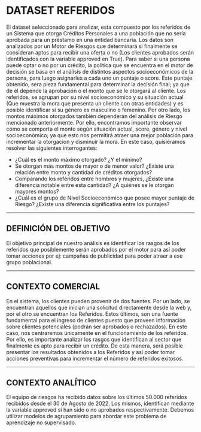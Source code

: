 <body>
    <h1>DATASET REFERIDOS</h1>
    <p>
        El dataset seleccionado para analizar, esta compuesto por los referidos
        de un Sistema que otorga Créditos Personales a una población que no sería
        aprobada para un préstamo en una entidad bancaria. Los datos son analizados
        por un Motor de Riesgos que determinará si finalmente se consideran aptos
        para recibir una oferta o no (Los clientes aprobados serán identificados con
        la variable approved en True). Para saber si una persona puede optar o no por
        un crédito, la politica que se encuentra en el motor de decisión se basa en el
        análisis de distintos aspectos socioeconómicos de la persona, para luego
        asignarles a cada uno un puntaje o score. Este puntaje obtenido, sera pieza
        fundamental para determinar la decisión final; ya que de él depende la aprobación
        o el monto que se le otorgará al cliente. Los referidos, se agrupan por su nivel
        socioeconómico y su situación actual (Que muestra la mora que presenta un cliente
        con otras entidades) y es posible identificar si su género es masculino o femenino.
        Por otro lado, los montos máximos otorgados también dependerán del análisis de Riesgo
        mencionado anteriormente. Por ello, encontramos importante observar cómo se comporta
        el monto según situación actual, score, género y nivel socioeconómico; ya que esto
        nos permitirá atraer una mejor población para incrementar la otorgacion y disminuir
        la mora. En este caso, quisiéramos resolver las siguientes interrogantes:
    </p>
    <ul>
        <li>
            ¿Cuál es el monto máximo otorgado? ¿Y el mínimo?
        </li>
        <li>
            Se otorgan más montos de mayor o de menor valor?
            ¿Existe una relación entre monto y cantidad de créditos otorgados?
        </li>
        <li>
            Comparando los referidos entre hombres y mujeres,
            ¿Existe una diferencia notable entre esta cantidad?
            ¿A quiénes se le otorgan mayores montos?
        </li>
        <li>
            ¿Cuál es el grupo de Nivel Socioeconómico que posee mayor puntaje de Riesgo?
            ¿Existe una diferencia significativa entre los puntajes?
        </li>
    </ul>
    <hr>
    <h2>DEFINICIÓN DEL OBJETIVO</h2>
    <p>El objetivo principal de nuestro análisis es identificar los rasgos de los
        referidos que posiblemente serán aprobados por el motor para así poder tomar
        acciones por ej: campañas de publicidad para poder atraer a ese grupo poblacional.
    </p>
    <hr>
    <h2>CONTEXTO COMERCIAL</h2>
    <p>En el sistema, los clientes pueden provenir de dos fuentes. Por un lado, se
        encuentran aquellos que inician una solicitud directamente desde la web y,
        por el otro se encuentran los Referidos. Estos últimos, son una fuente fundamental
        para el ingreso de clientes puesto que proveen información sobre clientes potenciales
        (podrán ser aprobados o rechazados). En este caso, nos centraremos únicamente en el
        funcionamiento de los referidos. Por ello, es importante analizar los rasgos que
        identifican al sector que finalmente es apto para recibir un crédito. De esta manera,
        será posible presentar los resultados obtenidos a los Referidos y así poder tomar
        acciones preventivas para incrementar el número de referidos exitosos.
    </p>
    <hr>
    <h2>CONTEXTO ANALÍTICO</h2>
    <p>El equipo de riesgos ha recibido datos sobre los últimos 50.000 referidos recibidos
        desde el 30 de Agosto de 2022. Los mismos, identifican mediante la variable approved si han sido o
        no aprobados respectivamente. Debemos utilizar modelos de agrupamiento para abordar
        este problema de aprendizaje no supervisado.
    </p>
</body>
